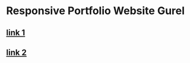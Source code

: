 # Responsive Portfolio Website Gurel
## [link 1](https://gurelbs.github.io/gurel.cf/)
## [link 2](https://guribs.com)
